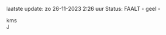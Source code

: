 laatste update: 
zo 26-11-2023  2:26   uur 
Status: FAALT - geel - 
<div class="service R">kms</div><div class="service R">J</div>